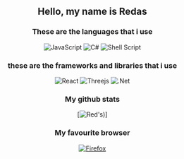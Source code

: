 <div align="center">
  
## Hello, my name is Redas

### These are the languages that i use

![JavaScript](https://img.shields.io/badge/javascript-%23323330.svg?style=for-the-badge&logo=javascript&logoColor=%23F7DF1E)
![C#](https://img.shields.io/badge/c%23-%23239120.svg?style=for-the-badge&logo=c-sharp&logoColor=white)
![Shell Script](https://img.shields.io/badge/shell_script-%23121011.svg?style=for-the-badge&logo=gnu-bash&logoColor=white)
  
### these are the frameworks and libraries that i use
  
![React](https://img.shields.io/badge/react-%2320232a.svg?style=for-the-badge&logo=react&logoColor=%2361DAFB)
![Threejs](https://img.shields.io/badge/threejs-black?style=for-the-badge&logo=three.js&logoColor=white)
![.Net](https://img.shields.io/badge/.NET-5C2D91?style=for-the-badge&logo=.net&logoColor=white)

### My github stats
[![Red's](https://github-readme-stats.vercel.app/api?username=Redux3_private=true&theme=vision-friendly-dark&show_icons=true))]
### My favourite browser

[![Firefox](https://img.shields.io/badge/Firefox-FF7139?style=for-the-badge&logo=Firefox-Browser&logoColor=white)](https://www.mozilla.org/en-US/firefox/new/)
  

